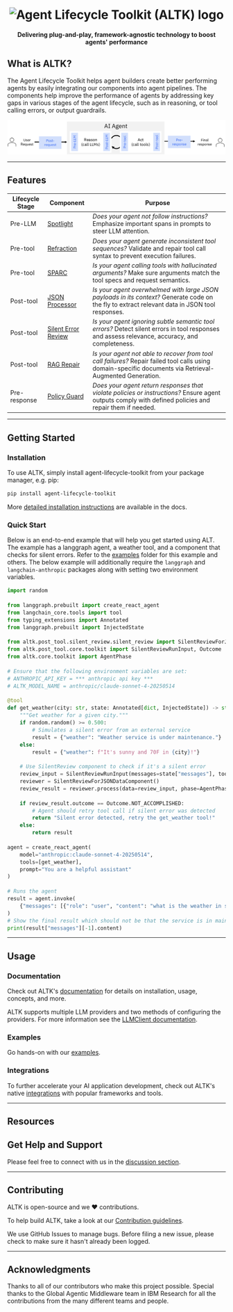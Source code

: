 <h1 align="center" >
    <img alt="Agent Lifecycle Toolkit (ALTK) logo" src="docs/assets/logo.png" height="120">
</h1>

<h4 align="center">Delivering plug-and-play, framework-agnostic technology to boost agents' performance</h4>

## What is ALTK?
The Agent Lifecycle Toolkit helps agent builders create better performing agents by easily integrating our components into agent pipelines. The components help improve the performance of agents by addressing key gaps in various stages of the agent lifecycle, such as in reasoning, or tool calling errors, or output guardrails.

![lifecycle.png](docs/assets/lifecycle.png)

---

## Features
<!--
[TODO: move up in the order of sections?] -->

| Lifecycle Stage | Component                                                              | Purpose |
|-----------------|------------------------------------------------------------------------|------------------------------------------------------------------------------------------------------------------------------------------------------------------------------------------------------------------------------------------------------|
| Pre-LLM         | [Spotlight](altk/pre_llm/spotlight)                                    | *Does your agent not follow instructions?* Emphasize important spans in prompts to steer LLM attention. |
| Pre-tool        | [Refraction](altk/pre_tool/refraction)              | *Does your agent generate inconsistent tool sequences?* Validate and repair tool call syntax to prevent execution failures. |
| Pre-tool        | [SPARC](altk/pre_tool/sparc)                        | *Is your agent calling tools with hallucinated arguments?* Make sure arguments match the tool specs and request semantics. |
| Post-tool       | [JSON Processor](altk/post_tool/code_generation)                                                       | *Is your agent overwhelmed with large JSON payloads in its context?* Generate code on the fly to extract relevant data in JSON tool responses. |
| Post-tool       | [Silent Error Review](altk/post_tool/silent_review) | *Is your agent ignoring subtle semantic tool errors?* Detect silent errors in tool responses and assess relevance, accuracy, and completeness. |
| Post-tool       | [RAG Repair](altk/post_tool/rag_repair)             | *Is your agent not able to recover from tool call failures?* Repair failed tool calls using domain-specific documents via Retrieval-Augmented Generation. |
| Pre-response    | [Policy Guard](altk/pre_response/policy_guard)                              | *Does your agent return responses that violate policies or instructions?* Ensure agent outputs comply with defined policies and repair them if needed. |

---

## Getting Started

### Installation

To use ALTK, simply install agent-lifecycle-toolkit from your package manager, e.g. pip:

```bash
pip install agent-lifecycle-toolkit
```

More [detailed installation instructions]() are available in the docs.
<!-- [TODO: add link] -->

### Quick Start
Below is an end-to-end example that will help you get started using ALT. The example has a langgraph agent, a weather tool, and a component that checks for silent errors. Refer to the [examples](examples) folder for this example and others. The below example will additionally require the `langgraph` and `langchain-anthropic` packages along with setting two environment variables.

```python
import random

from langgraph.prebuilt import create_react_agent
from langchain_core.tools import tool
from typing_extensions import Annotated
from langgraph.prebuilt import InjectedState

from altk.post_tool.silent_review.silent_review import SilentReviewForJSONDataComponent
from altk.post_tool.core.toolkit import SilentReviewRunInput, Outcome
from altk.core.toolkit import AgentPhase

# Ensure that the following environment variables are set:
# ANTHROPIC_API_KEY = *** anthropic api key ***
# ALTK_MODEL_NAME = anthropic/claude-sonnet-4-20250514

@tool
def get_weather(city: str, state: Annotated[dict, InjectedState]) -> str:
    """Get weather for a given city."""
    if random.random() >= 0.500:
        # Simulates a silent error from an external service
        result = {"weather": "Weather service is under maintenance."}
    else:
        result = {"weather": f"It's sunny and 70F in {city}!"}

    # Use SilentReview component to check if it's a silent error
    review_input = SilentReviewRunInput(messages=state["messages"], tool_response=result)
    reviewer = SilentReviewForJSONDataComponent()
    review_result = reviewer.process(data=review_input, phase=AgentPhase.RUNTIME)

    if review_result.outcome == Outcome.NOT_ACCOMPLISHED:
        # Agent should retry tool call if silent error was detected
        return "Silent error detected, retry the get_weather tool!"
    else:
        return result

agent = create_react_agent(
    model="anthropic:claude-sonnet-4-20250514",
    tools=[get_weather],
    prompt="You are a helpful assistant"
)

# Runs the agent
result = agent.invoke(
    {"messages": [{"role": "user", "content": "what is the weather in sf"}]}
)
# Show the final result which should not be that the service is in maintenance.
print(result["messages"][-1].content)
```

<!-- More advanced usage options are available in the [docs](). -->
<!-- [TODO: add link] -->

---

## Usage

### Documentation

Check out ALTK's [documentation](https://pages.github.com/AgentToolkit/agent-lifecycle-toolkit/) for details on
installation, usage, concepts, and more.

ALTK supports multiple LLM providers and two methods of configuring the providers. For more information see the [LLMClient documentation](https://github.com/AgentToolkit/agent-lifecycle-toolkit/blob/main/altk/toolkit_core/llm/README.md).

### Examples
Go hands-on with our [examples](examples).

### Integrations
To further accelerate your AI application development, check out ALTK's native
[integrations](./docs/integrations.md) with popular frameworks and tools.

---

## Resources

## Get Help and Support
Please feel free to connect with us in the [discussion section](https://github.com/AgentToolkit/agent-lifecycle-toolkit).

---

## Contributing
ALTK is open-source and we ❤️ contributions.

To help build ALTK, take a look at our [Contribution guidelines](CONTRIBUTING.md).

We use GitHub Issues to manage bugs. Before filing a new issue, please check to make sure it hasn't already been logged.

---

## Acknowledgments
Thanks to all of our contributors who make this project possible. Special thanks to the Global Agentic Middleware team in IBM Research for all the contributions from the many different teams and people.
